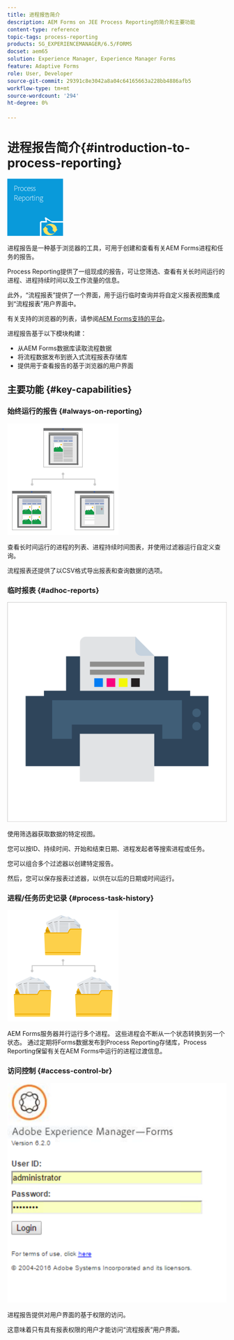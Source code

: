 ```yaml
---
title: 进程报告简介
description: AEM Forms on JEE Process Reporting的简介和主要功能
content-type: reference
topic-tags: process-reporting
products: SG_EXPERIENCEMANAGER/6.5/FORMS
docset: aem65
solution: Experience Manager, Experience Manager Forms
feature: Adaptive Forms
role: User, Developer
source-git-commit: 29391c8e3042a8a04c64165663a228bb4886afb5
workflow-type: tm+mt
source-wordcount: '294'
ht-degree: 0%

---
```


# 进程报告简介{#introduction-to-process-reporting}

![进程报告](assets/process-reporting.png)

进程报告是一种基于浏览器的工具，可用于创建和查看有关AEM Forms进程和任务的报告。

Process Reporting提供了一组现成的报告，可让您筛选、查看有关长时间运行的进程、进程持续时间以及工作流量的信息。

此外，“流程报表”提供了一个界面，用于运行临时查询并将自定义报表视图集成到“流程报表”用户界面中。

有关支持的浏览器的列表，请参阅[AEM Forms支持的平台](/help/forms/using/aem-forms-jee-supported-platforms.md)。

进程报告基于以下模块构建：

* 从AEM Forms数据库读取流程数据
* 将流程数据发布到嵌入式流程报表存储库
* 提供用于查看报告的基于浏览器的用户界面

## 主要功能 {#key-capabilities}

### 始终运行的报告 {#always-on-reporting}

![站点管理](assets/site-management.png)

查看长时间运行的进程的列表、进程持续时间图表，并使用过滤器运行自定义查询。

流程报表还提供了以CSV格式导出报表和查询数据的选项。

### 临时报表 {#adhoc-reports}

![打印&amp; — 颜色](assets/print-&-colour.png)

使用筛选器获取数据的特定视图。

您可以按ID、持续时间、开始和结束日期、进程发起者等搜索进程或任务。

您可以组合多个过滤器以创建特定报告。

然后，您可以保存报表过滤器，以供在以后的日期或时间运行。

### 进程/任务历史记录 {#process-task-history}

![文件管理](assets/file-management.png)

AEM Forms服务器并行运行多个进程。 这些进程会不断从一个状态转换到另一个状态。 通过定期将Forms数据发布到Process Reporting存储库，Process Reporting保留有关在AEM Forms中运行的进程过渡信息。

### 访问控制 {#access-control-br}

![无标题](assets/untitled.png)

进程报告提供对用户界面的基于权限的访问。

这意味着只有具有报表权限的用户才能访问“流程报表”用户界面。
